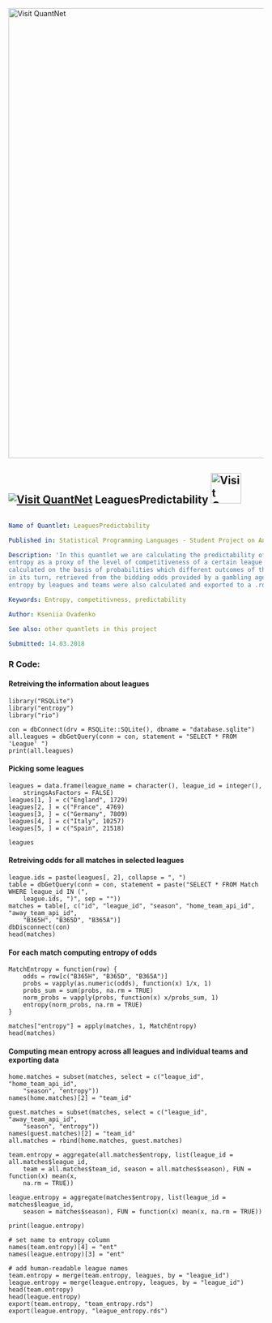 
[<img src="https://github.com/QuantLet/Styleguide-and-FAQ/blob/master/pictures/banner.png" width="888" alt="Visit QuantNet">](http://quantlet.de/)

## [<img src="https://github.com/QuantLet/Styleguide-and-FAQ/blob/master/pictures/qloqo.png" alt="Visit QuantNet">](http://quantlet.de/) **LeaguesPredictability** [<img src="https://github.com/QuantLet/Styleguide-and-FAQ/blob/master/pictures/QN2.png" width="60" alt="Visit QuantNet 2.0">](http://quantlet.de/)

```yaml

Name of Quantlet: LeaguesPredictability

Published in: Statistical Programming Languages - Student Project on Analysis of a FIFA Dataset

Description: 'In this quantlet we are calculating the predictability of chosen leagues. We are using 
entropy as a proxy of the level of competitiveness of a certain league or a match. The entropy is 
calculated on the basis of probabilities which different outcomes of the matches have, which are, 
in its turn, retrieved from the bidding odds provided by a gambling agency. Datasets with mean 
entropy by leagues and teams were also calculated and exported to a .rds file'

Keywords: Entropy, competitivness, predictability

Author: Kseniia Ovadenko

See also: other quantlets in this project

Submitted: 14.03.2018

```


### R Code:
#### Retreiving the information about leagues
```{r}
library("RSQLite")
library("entropy")
library("rio")

con = dbConnect(drv = RSQLite::SQLite(), dbname = "database.sqlite")
all.leagues = dbGetQuery(conn = con, statement = "SELECT * FROM 'League' ")
print(all.leagues)
```

#### Picking some leagues

```{r}
leagues = data.frame(league_name = character(), league_id = integer(), 
    stringsAsFactors = FALSE)
leagues[1, ] = c("England", 1729)
leagues[2, ] = c("France", 4769)
leagues[3, ] = c("Germany", 7809)
leagues[4, ] = c("Italy", 10257)
leagues[5, ] = c("Spain", 21518)

leagues
```


#### Retreiving odds for all matches in selected leagues


```{r}
league.ids = paste(leagues[, 2], collapse = ", ")
table = dbGetQuery(conn = con, statement = paste("SELECT * FROM Match WHERE league_id IN (", 
    league.ids, ")", sep = ""))
matches = table[, c("id", "league_id", "season", "home_team_api_id", "away_team_api_id", 
    "B365H", "B365D", "B365A")]
dbDisconnect(con)
head(matches)
```

#### For each match computing entropy of odds

```{r}
MatchEntropy = function(row) {
    odds = row[c("B365H", "B365D", "B365A")]
    probs = vapply(as.numeric(odds), function(x) 1/x, 1)
    probs_sum = sum(probs, na.rm = TRUE)
    norm_probs = vapply(probs, function(x) x/probs_sum, 1)
    entropy(norm_probs, na.rm = TRUE)
}

matches["entropy"] = apply(matches, 1, MatchEntropy)
head(matches)
```

#### Computing mean entropy across all leagues and individual teams and exporting data

```{r}
home.matches = subset(matches, select = c("league_id", "home_team_api_id", 
    "season", "entropy"))
names(home.matches)[2] = "team_id"

guest.matches = subset(matches, select = c("league_id", "away_team_api_id", 
    "season", "entropy"))
names(guest.matches)[2] = "team_id"
all.matches = rbind(home.matches, guest.matches)

team.entropy = aggregate(all.matches$entropy, list(league_id = all.matches$league_id, 
    team = all.matches$team_id, season = all.matches$season), FUN = function(x) mean(x, 
    na.rm = TRUE))

league.entropy = aggregate(matches$entropy, list(league_id = matches$league_id, 
    season = matches$season), FUN = function(x) mean(x, na.rm = TRUE))

print(league.entropy)

# set name to entropy column
names(team.entropy)[4] = "ent"
names(league.entropy)[3] = "ent"

# add human-readable league names
team.entropy = merge(team.entropy, leagues, by = "league_id")
league.entropy = merge(league.entropy, leagues, by = "league_id")
head(team.entropy)
head(league.entropy)
export(team.entropy, "team_entropy.rds")
export(league.entropy, "league_entropy.rds")
```
